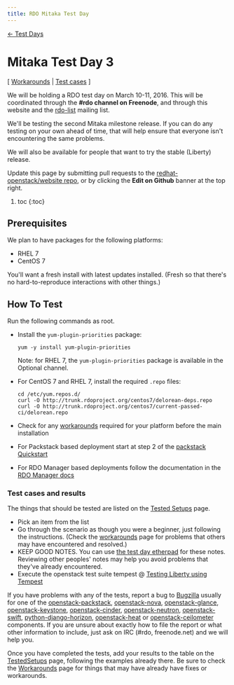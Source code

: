 ```yaml
---
title: RDO Mitaka Test Day
---
```


[ ← Test Days](/testday)

# Mitaka Test Day 3

[ [Workarounds](/testday/mitaka/workarounds3) | 
[Test cases](/testday/mitaka/testedsetups3) ]

We will be holding a RDO test day on March 10-11, 2016.
This will be coordinated through the **#rdo channel on Freenode**, and
through this website and the [rdo-list](http://www.redhat.com/mailman/listinfo/rdo-list)
mailing list.

We'll be testing the second Mitaka milestone release. If you can do
any testing on your own ahead of time, that will help ensure that
everyone isn't encountering the same problems.

We will also be available for people that want to try the stable
(Liberty) release.

Update this page by submitting pull requests to the
[redhat-openstack/website repo](https://github.com/redhat-openstack/website),
or by clicking the **Edit on Github** banner at the top right.

1. toc
{:toc}

## Prerequisites

We plan to have packages for the following platforms:

* RHEL 7
* CentOS 7

You'll want a fresh install with latest updates installed.
(Fresh so that there's no hard-to-reproduce interactions with other things.)

## How To Test

Run the following commands as root.

* Install the `yum-plugin-priorities` package:

  ```
  yum -y install yum-plugin-priorities
  ```

  Note: for RHEL 7, the `yum-plugin-priorities` package is available in the Optional channel.

* For CentOS 7 and RHEL 7, install the required `.repo` files:

  ```
  cd /etc/yum.repos.d/
  curl -O http://trunk.rdoproject.org/centos7/delorean-deps.repo
  curl -O http://trunk.rdoproject.org/centos7/current-passed-ci/delorean.repo
  ```

* Check for any [workarounds](/testday/mitaka/workarounds3) required for your platform before the main installation
* For Packstack based deployment start at step 2 of the [packstack Quickstart](/install/quickstart#Step_2:_Install_Packstack_Installer)
* For RDO Manager based deployments follow the documentation in the [RDO Manager docs](https://www.rdoproject.org/rdo-manager/)

### Test cases and results

The things that should be tested are listed on the [Tested Setups](/testday/mitaka/testedsetups3) page.

* Pick an item from the list
* Go through the scenario as though you were a beginner, just following the instructions. (Check the [workarounds](/testday/mitaka/workarounds3) page for problems that others may have encountered and resolved.)
* KEEP GOOD NOTES. You can use [the test day etherpad](https://etherpad.openstack.org/p/rdo-test-days-mitaka-m3) for these notes. Reviewing other peoples' notes may help you avoid problems that they've already encountered.
* Execute the openstack test suite tempest @ [Testing Liberty using Tempest](/uncategorized/testing-liberty-using-tempest/)

If you have problems with any of the tests, report a bug to [Bugzilla](https://bugzilla.redhat.com) usually for one of the
[openstack-packstack](https://bugzilla.redhat.com/enter_bug.cgi?product=RDO&component=openstack-packstack),
[openstack-nova](https://bugzilla.redhat.com/enter_bug.cgi?product=RDO&component=openstack-nova), [openstack-glance](https://bugzilla.redhat.com/enter_bug.cgi?product=RDO&component=openstack-glance), [openstack-keystone](https://bugzilla.redhat.com/enter_bug.cgi?product=RDO&component=openstack-keystone), [openstack-cinder](https://bugzilla.redhat.com/enter_bug.cgi?product=RDO&component=openstack-cinder),
[openstack-neutron](https://bugzilla.redhat.com/enter_bug.cgi?product=RDO&component=openstack-neutron), [openstack-swift](https://bugzilla.redhat.com/enter_bug.cgi?product=RDO&component=openstack-swift),  [python-django-horizon](https://bugzilla.redhat.com/enter_bug.cgi?product=RDO&component=python-django-horizon), [openstack-heat](https://bugzilla.redhat.com/enter_bug.cgi?product=RDO&component=openstack-heat) or [openstack-ceilometer](https://bugzilla.redhat.com/enter_bug.cgi?product=RDO&component=openstack-ceilometer) components. If you are unsure about exactly how to file the report or what other information to include, just ask on IRC (#rdo, freenode.net)  and we will help you.

Once you have completed the tests, add your results to the table on the [TestedSetups](/testday/mitaka/testedsetups3) page, following the examples already there. Be sure to check the [Workarounds](/testday/mitaka/workarounds3) page for things that may have already have fixes or workarounds.
